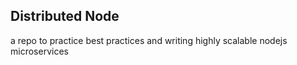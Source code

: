 ## Distributed Node
a repo to practice best practices and writing highly scalable nodejs microservices
